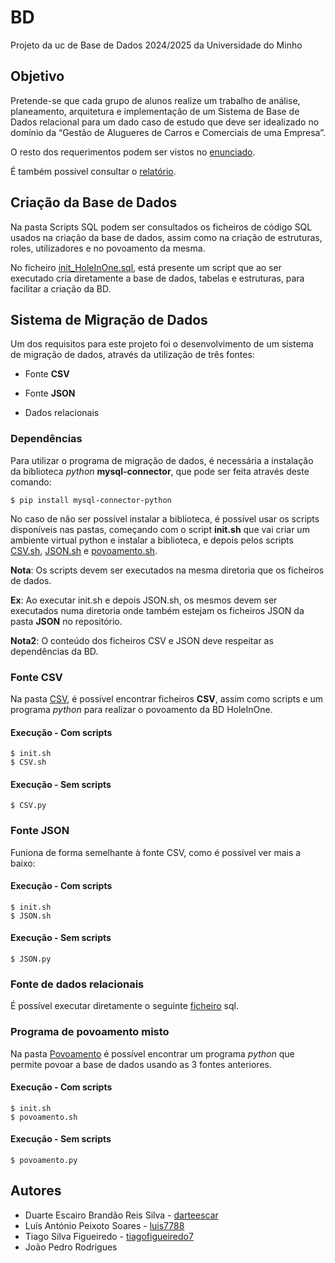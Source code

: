 # BD

Projeto da uc de Base de Dados 2024/2025 da Universidade do Minho

## Objetivo

Pretende-se  que  cada  grupo  de  alunos  realize  um  trabalho  de  análise,  planeamento,  arquitetura  e implementação de um Sistema de Base de Dados relacional para um dado caso de estudo que deve ser idealizado no domínio da “Gestão de Alugueres de Carros e Comerciais de uma Empresa”.

O resto dos requerimentos podem ser vistos no [enunciado](BD-Enunciado.pdf).

É também possível consultar o [relatório](BD-Relatório.pdf).

## Criação da Base de Dados

Na pasta Scripts SQL podem ser consultados os ficheiros de código SQL usados na criação da base de dados, assim como na criação de estruturas, roles, utilizadores e no povoamento da mesma.

No ficheiro [init_HoleInOne.sql](Scripts/init_HoleInOne.sql), está presente um script que ao ser executado cria diretamente a base de dados, tabelas e estruturas, para facilitar a criação da BD.

## Sistema de Migração de Dados

Um dos requisitos para este projeto foi o desenvolvimento de um sistema de migração de dados, através da utilização de três fontes:

* Fonte **CSV**

* Fonte **JSON**

* Dados relacionais

### Dependências

Para utilizar o programa de migração de dados, é necessária a instalação da biblioteca *python* **mysql-connector**, que pode ser feita através deste comando:

```console
$ pip install mysql-connector-python
```

No caso de não ser possível instalar a biblioteca, é possível usar os scripts disponíveis nas pastas, começando com o script **init.sh** que vai criar um ambiente virtual python e instalar a biblioteca, e depois pelos scripts [CSV.sh](CSV/CSV.sh), [JSON.sh](JSON/JSON.sh) e [povoamento.sh](Povoamento/povoamento.sh).

**Nota**: Os scripts devem ser executados na mesma diretoria que os ficheiros de dados.

**Ex**: Ao executar init.sh e depois JSON.sh, os mesmos devem ser executados numa diretoria onde também estejam os ficheiros JSON da pasta **JSON** no repositório.

**Nota2**: O conteúdo dos ficheiros CSV e JSON deve respeitar as dependências da BD. 

### Fonte CSV

Na pasta [CSV](CSV/), é possível encontrar ficheiros **CSV**, assim como scripts e um programa *python* para realizar o povoamento da BD HoleInOne.

#### Execução - Com scripts

```console
$ init.sh
$ CSV.sh
```

#### Execução - Sem scripts

```console
$ CSV.py
```

### Fonte JSON

Funiona de forma semelhante à fonte CSV, como é possível ver mais a baixo:

#### Execução - Com scripts

```console
$ init.sh
$ JSON.sh
```

#### Execução - Sem scripts

```console
$ JSON.py
```

### Fonte de dados relacionais

É possível executar diretamente o seguinte [ficheiro](Scripts/script_povoamento.sql) sql.

### Programa de povoamento misto

Na pasta [Povoamento](Povoamento/) é possível encontrar um programa *python* que permite povoar a base de dados usando as 3 fontes anteriores.

#### Execução - Com scripts

```console
$ init.sh
$ povoamento.sh
```

#### Execução - Sem scripts

```console
$ povoamento.py
```

## Autores

* Duarte Escairo Brandão Reis Silva - [darteescar](https://github.com/darteescar)
* Luís António Peixoto Soares - [luis7788](https://github.com/luis7788)
* Tiago Silva Figueiredo - [tiagofigueiredo7](https://github.com/tiagofigueiredo7)
* João Pedro Rodrigues



